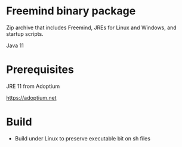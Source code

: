 # Freemind binary package

Zip archive that includes Freemind, JREs for Linux and Windows, and startup scripts.

Java 11

# Prerequisites

JRE 11 from Adoptium

https://adoptium.net

# Build

- Build under Linux to preserve executable bit on sh files
